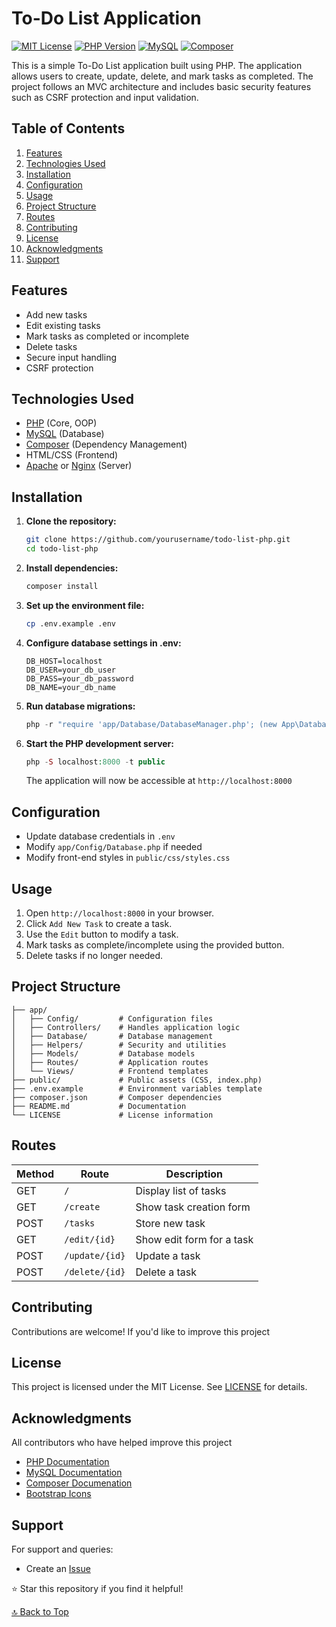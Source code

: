 # To-Do List Application

[![MIT License](https://img.shields.io/badge/License-MIT-green.svg)](https://choosealicense.com/licenses/mit/)
[![PHP Version](https://img.shields.io/badge/PHP-7.4%2B-blue.svg)](https://www.php.net/downloads)
[![MySQL](https://img.shields.io/badge/MySQL-5.7%2B-orange.svg)](https://www.mysql.com)
[![Composer](https://img.shields.io/badge/Composer-2.0%2B-orange.svg)](https://getcomposer.org/)

This is a simple To-Do List application built using PHP. The application allows users to create, update, delete, and mark tasks as completed. The project follows an MVC architecture and includes basic security features such as CSRF protection and input validation.

## Table of Contents

1. [Features](#features)
2. [Technologies Used](#technologies-used)
3. [Installation](#installation)
4. [Configuration](#configuration)
5. [Usage](#usage)
6. [Project Structure](#project-structure)
7. [Routes](#routes)
8. [Contributing](#contributing)
9. [License](#license)
10. [Acknowledgments](#acknowledgments)
11. [Support](#support)

## Features

- Add new tasks
- Edit existing tasks
- Mark tasks as completed or incomplete
- Delete tasks
- Secure input handling
- CSRF protection

## Technologies Used

- [PHP](https://www.php.net/downloads) (Core, OOP)
- [MySQL](https://www.mysql.com/downloads/) (Database)
- [Composer](https://getcomposer.org/download/) (Dependency Management)
- HTML/CSS (Frontend)
- [Apache](https://httpd.apache.org/download.cgi) or [Nginx](https://nginx.org/en/download.html) (Server)

## Installation

1. **Clone the repository:**

   ```bash
   git clone https://github.com/yourusername/todo-list-php.git
   cd todo-list-php
   ```

2. **Install dependencies:**

   ```bash
   composer install
   ```

3. **Set up the environment file:**

   ```bash
   cp .env.example .env
   ```

4. **Configure database settings in .env:**

   ```env
   DB_HOST=localhost
   DB_USER=your_db_user
   DB_PASS=your_db_password
   DB_NAME=your_db_name
   ```

5. **Run database migrations:**

   ```php
   php -r "require 'app/Database/DatabaseManager.php'; (new App\Database\DatabaseManager(require 'app/Config/Database.php'))->migrate();"
   ```

6. **Start the PHP development server:**

   ```php
   php -S localhost:8000 -t public
   ```

   The application will now be accessible at `http://localhost:8000`

## Configuration

- Update database credentials in `.env`
- Modify `app/Config/Database.php` if needed
- Modify front-end styles in `public/css/styles.css`

## Usage

1. Open `http://localhost:8000` in your browser.
2. Click `Add New Task` to create a task.
3. Use the `Edit` button to modify a task.
4. Mark tasks as complete/incomplete using the provided button.
5. Delete tasks if no longer needed.

## Project Structure

```plaintext
├── app/
│   ├── Config/         # Configuration files
│   ├── Controllers/    # Handles application logic
│   ├── Database/       # Database management
│   ├── Helpers/        # Security and utilities
│   ├── Models/         # Database models
│   ├── Routes/         # Application routes
│   └── Views/          # Frontend templates
├── public/             # Public assets (CSS, index.php)
├── .env.example        # Environment variables template
├── composer.json       # Composer dependencies
├── README.md           # Documentation
└── LICENSE             # License information
```

## Routes

| Method | Route          | Description               |
| ------ | -------------- | ------------------------- |
| GET    | `/`            | Display list of tasks     |
| GET    | `/create`      | Show task creation form   |
| POST   | `/tasks`       | Store new task            |
| GET    | `/edit/{id}`   | Show edit form for a task |
| POST   | `/update/{id}` | Update a task             |
| POST   | `/delete/{id}` | Delete a task             |

## Contributing

Contributions are welcome! If you'd like to improve this project

## License

This project is licensed under the MIT License. See [LICENSE](./LICENSE) for details.

## Acknowledgments

All contributors who have helped improve this project

- [PHP Documentation](https://www.php.net/docs.php)
- [MySQL Documentation](https://dev.mysql.com/doc/)
- [Composer Documenation](https://getcomposer.org/doc/)
- [Bootstrap Icons](https://icons.getbootstrap.com/)

## Support

For support and queries:

- Create an [Issue](https://github.com/mugabiBenjamin/todo-list_php/issues)

⭐ Star this repository if you find it helpful!

[🔝 Back to Top](#to-do-list-application)
